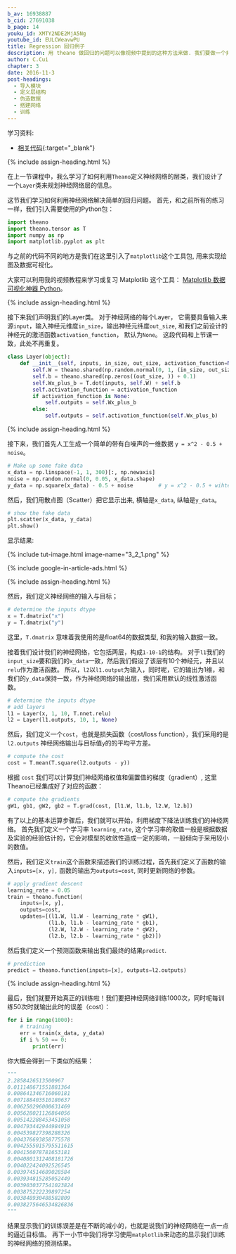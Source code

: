 ```yaml
---
b_av: 16938887
b_cid: 27691038
b_page: 14
youku_id: XMTY2NDE2MjA5Ng
youtube_id: EULCWeavwPU
title: Regression 回归例子
description: 用 theano 做回归的问题可以像视频中提到的这种方法来做. 我们要做一个非线性的回归问题,,所以我们添加了两层 layer, 还是用了不同的激励函数. 神经网络成功的使预测误差得到了减小.
author: C.Cui
chapter: 3
date: 2016-11-3
post-headings:
  - 导入模块
  - 定义层结构
  - 伪造数据
  - 搭建网络
  - 训练
---
```



学习资料:
  * [相关代码](https://github.com/MorvanZhou/tutorials/tree/master/theanoTUT/theano9_regression_nn){:target="_blank"}
  
{% include assign-heading.html %}

在上一节课程中，我么学习了如何利用`Theano`定义神经网络的层类，我们设计了一个`Layer`类来规划神经网络层的信息。 

这节我们学习如何利用神经网络解决简单的回归问题。
首先，和之前所有的练习一样，我们引入需要使用的Python包： 

```python
import theano
import theano.tensor as T
import numpy as np
import matplotlib.pyplot as plt
```

与之前的代码不同的地方是我们在这里引入了`matplotlib`这个工具包, 用来实现绘图及数据可视化。 

大家可以利用我的视频教程来学习或复习 Matplotlib 这个工具： [Matplotlib 数据可视化神器 Python](/tutorials/data-manipulation/plt/)。

{% include assign-heading.html %}

接下来我们声明我们的Layer类。 对于神经网络的每个Layer， 
它需要具备输入来源`input`，输入神经元维度`in_size`，输出神经元纬度`out_size`,
和我们之前设计的神经元的激活函数`activation_function`， 默认为`None`。
这段代码和上节课一致，此处不再重复。

```python
class Layer(object):
    def __init__(self, inputs, in_size, out_size, activation_function=None):
        self.W = theano.shared(np.random.normal(0, 1, (in_size, out_size)))
        self.b = theano.shared(np.zeros((out_size, )) + 0.1)
        self.Wx_plus_b = T.dot(inputs, self.W) + self.b
        self.activation_function = activation_function
        if activation_function is None:
            self.outputs = self.Wx_plus_b
        else:
            self.outputs = self.activation_function(self.Wx_plus_b)
```

{% include assign-heading.html %}

接下来，我们首先人工生成一个简单的带有白噪声的一维数据 `y = x^2 - 0.5 + noise`。

```python
# Make up some fake data
x_data = np.linspace(-1, 1, 300)[:, np.newaxis]
noise = np.random.normal(0, 0.05, x_data.shape)
y_data = np.square(x_data) - 0.5 + noise        # y = x^2 - 0.5 + wihtenoise
```

然后，我们用散点图（Scatter）把它显示出来, 横轴是`x_data`, 纵轴是`y_data`。

```python
# show the fake data
plt.scatter(x_data, y_data)
plt.show()
```

显示结果: 

{% include tut-image.html image-name="3_2_1.png" %}

{% include google-in-article-ads.html %}

{% include assign-heading.html %}

然后，我们定义神经网络的输入与目标；

```python
# determine the inputs dtype
x = T.dmatrix("x")
y = T.dmatrix("y") 
```

这里，`T.dmatrix` 意味着我使用的是float64的数据类型, 和我的输入数据一致。

接着我们设计我们的神经网络，它包括两层，构成`1-10-1`的结构。
对于`l1`我们的`input_size`要和我们的`x_data`一致，然后我们假设了该层有10个神经元，并且以`relu`作为激活函数。
所以，`l2`以`l1.output`为输入，同时呢，它的输出为1维，和我们的`y_data`保持一致，作为神经网络的输出层，我们采用默认的线性激活函数。


```python
# determine the inputs dtype
# add layers
l1 = Layer(x, 1, 10, T.nnet.relu)
l2 = Layer(l1.outputs, 10, 1, None)
```

然后，我们定义一个`cost`，也就是损失函数（cost/loss function），我们采用的是`l2.outputs` 神经网络输出与目标值`y`的的平均平方差。

```python
# compute the cost
cost = T.mean(T.square(l2.outputs - y))
```

根据 `cost` 我们可以计算我们神经网络权值和偏置值的梯度（gradient）, 这里Theano已经集成好了对应的函数：

```python
# compute the gradients
gW1, gb1, gW2, gb2 = T.grad(cost, [l1.W, l1.b, l2.W, l2.b])
```

有了以上的基本运算步骤后，我们就可以开始，利用梯度下降法训练我们的神经网络。
首先我们定义一个学习率 `learning_rate`, 这个学习率的取值一般是根据数据及实验的经验估计的，它会对模型的收敛性造成一定的影响，一般倾向于采用较小的数值。

然后，我们定义`train`这个函数来描述我们的训练过程，首先我们定义了函数的输入`inputs=[x, y],` 函数的输出为`outputs=cost`, 同时更新网络的参数。

```python
# apply gradient descent
learning_rate = 0.05
train = theano.function(
    inputs=[x, y],
    outputs=cost,
    updates=[(l1.W, l1.W - learning_rate * gW1),
             (l1.b, l1.b - learning_rate * gb1),
             (l2.W, l2.W - learning_rate * gW2),
             (l2.b, l2.b - learning_rate * gb2)])
```

然后我们定义一个预测函数来输出我们最终的结果`predict`.

```python
# prediction
predict = theano.function(inputs=[x], outputs=l2.outputs)
```

{% include assign-heading.html %}

最后，我们就要开始真正的训练啦！我们要把神经网络训练1000次，同时呢每训练50次时就输出此时的误差（cost）：

```python
for i in range(1000):
    # training
    err = train(x_data, y_data)
    if i % 50 == 0:
        print(err)
```

你大概会得到一下类似的结果：

```python
"""
2.2858426513500967
0.011148671551881364
0.008641346716060181
0.007188403510180637
0.006250296000631469
0.005628021126864056
0.005142288453451058
0.004793442944984919
0.004539827398288326
0.004376693858775578
0.0042555015795511615
0.004156078781653181
0.0040801312408181726
0.004022424092526545
0.003974514689028584
0.003934815285052449
0.0039030377541023824
0.003875222239897254
0.003848930488582809
0.0038275646534826836 
"""
```

结果显示我们的训练误差是在不断的减小的，也就是说我们的神经网络在一点一点的逼近目标值。
再下一小节中我们将学习使用`matplotlib`来动态的显示我们训练的神经网络的预测结果。








